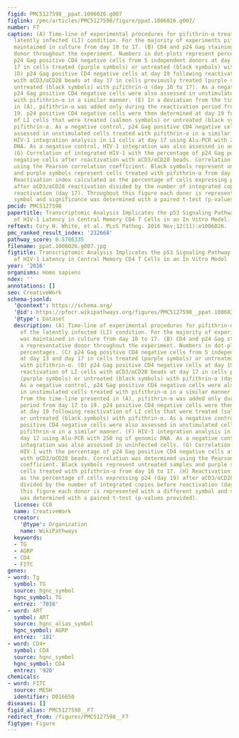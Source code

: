 ```yaml
---
figid: PMC5127598__ppat.1006026.g007
figlink: /pmc/articles/PMC5127598/figure/ppat.1006026.g007/
number: F7
caption: (A) Time-line of experimental procedures for pifithrin-α treatment of the
  latently infected (LI) condition. For the majority of experiments pifithrin-α was
  maintained in culture from day 10 to 17. (B) CD4 and p24 Gag staining from a representative
  donor throughout the experiment. Numbers in dot-plots represent percentages. (C)
  p24 Gag positive CD4 negative cells from 5 independent donors at day 13 and day
  17 in cells treated (purple symbols) or untreated (black symbols) with pifithrin-α.
  (D) p24 Gag positive CD4 negative cells at day 19 following reactivation of LI cells
  with αCD3/αCD28 beads at day 17 in cells previously treated (purple symbols) or
  untreated (black symbols) with pifithrin-α (day 10 to 17). As a negative control,
  p24 Gag positive CD4 negative cells were also assessed in unstimulated cells treated
  with pifithrin-α in a similar manner. (E) In a deviation from the time-line presented
  in (A), pifithrin-α was added only during the reactivation period from day 17 to
  19. p24 positive CD4 negative cells were then determined at day 19 following reactivation
  of LI cells that were treated (salmon symbols) or untreated (black symbols) with
  pifithrin-α. As a negative control, p24 Gag positive CD4 negative cells were also
  assessed in unstimulated cells treated with pifithrin-α in a similar manner. (F)
  HIV-1 integration analysis in LI cells at day 17 using Alu-PCR with 250 ng of genomic
  DNA. As a negative control, HIV-1 integration was also assessed in uninfected cells.
  (G) Correlation of integrated HIV-1 with the percentage of p24 Gag positive CD4
  negative cells after reactivation with αCD3/αCD28 beads. Correlation was determined
  using the Pearson correlation coefficient. Black symbols represent untreated samples
  and purple symbols represent cells treated with pifithrin-α from day 10 to 17. (H)
  Reactivation index calculated as the percentage of cells expressing p24 (day 19)
  after αCD3/αCD28 reactivation divided by the number of integrated copies before
  reactivation (day 17). Throughout this figure each donor is represented with a different
  symbol and significance was determined with a paired t-test (p-values provided).
pmcid: PMC5127598
papertitle: Transcriptomic Analysis Implicates the p53 Signaling Pathway in the Establishment
  of HIV-1 Latency in Central Memory CD4 T Cells in an In Vitro Model.
reftext: Cory H. White, et al. PLoS Pathog. 2016 Nov;12(11):e1006026.
pmc_ranked_result_index: '232668'
pathway_score: 0.5706335
filename: ppat.1006026.g007.jpg
figtitle: Transcriptomic Analysis Implicates the p53 Signaling Pathway in the Establishment
  of HIV-1 Latency in Central Memory CD4 T Cells in an In Vitro Model
year: '2016'
organisms: Homo sapiens
ndex: ''
annotations: []
seo: CreativeWork
schema-jsonld:
  '@context': https://schema.org/
  '@id': https://pfocr.wikipathways.org/figures/PMC5127598__ppat.1006026.g007.html
  '@type': Dataset
  description: (A) Time-line of experimental procedures for pifithrin-α treatment
    of the latently infected (LI) condition. For the majority of experiments pifithrin-α
    was maintained in culture from day 10 to 17. (B) CD4 and p24 Gag staining from
    a representative donor throughout the experiment. Numbers in dot-plots represent
    percentages. (C) p24 Gag positive CD4 negative cells from 5 independent donors
    at day 13 and day 17 in cells treated (purple symbols) or untreated (black symbols)
    with pifithrin-α. (D) p24 Gag positive CD4 negative cells at day 19 following
    reactivation of LI cells with αCD3/αCD28 beads at day 17 in cells previously treated
    (purple symbols) or untreated (black symbols) with pifithrin-α (day 10 to 17).
    As a negative control, p24 Gag positive CD4 negative cells were also assessed
    in unstimulated cells treated with pifithrin-α in a similar manner. (E) In a deviation
    from the time-line presented in (A), pifithrin-α was added only during the reactivation
    period from day 17 to 19. p24 positive CD4 negative cells were then determined
    at day 19 following reactivation of LI cells that were treated (salmon symbols)
    or untreated (black symbols) with pifithrin-α. As a negative control, p24 Gag
    positive CD4 negative cells were also assessed in unstimulated cells treated with
    pifithrin-α in a similar manner. (F) HIV-1 integration analysis in LI cells at
    day 17 using Alu-PCR with 250 ng of genomic DNA. As a negative control, HIV-1
    integration was also assessed in uninfected cells. (G) Correlation of integrated
    HIV-1 with the percentage of p24 Gag positive CD4 negative cells after reactivation
    with αCD3/αCD28 beads. Correlation was determined using the Pearson correlation
    coefficient. Black symbols represent untreated samples and purple symbols represent
    cells treated with pifithrin-α from day 10 to 17. (H) Reactivation index calculated
    as the percentage of cells expressing p24 (day 19) after αCD3/αCD28 reactivation
    divided by the number of integrated copies before reactivation (day 17). Throughout
    this figure each donor is represented with a different symbol and significance
    was determined with a paired t-test (p-values provided).
  license: CC0
  name: CreativeWork
  creator:
    '@type': Organization
    name: WikiPathways
  keywords:
  - TG
  - AGRP
  - CD4
  - FITC
genes:
- word: Tg
  symbol: TG
  source: hgnc_symbol
  hgnc_symbol: TG
  entrez: '7038'
- word: ART
  symbol: ART
  source: hgnc_alias_symbol
  hgnc_symbol: AGRP
  entrez: '181'
- word: CD4+
  symbol: CD4
  source: hgnc_symbol
  hgnc_symbol: CD4
  entrez: '920'
chemicals:
- word: FITC
  source: MESH
  identifier: D016650
diseases: []
figid_alias: PMC5127598__F7
redirect_from: /figures/PMC5127598__F7
figtype: Figure
---
```


